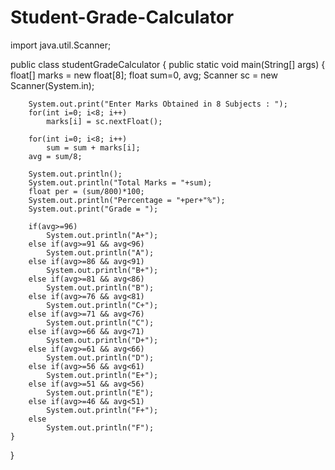 # Student-Grade-Calculator

import java.util.Scanner;

public class studentGradeCalculator {
    public static void main(String[] args) {
        float[] marks = new float[8];
        float sum=0, avg;
        Scanner sc = new Scanner(System.in);

        System.out.print("Enter Marks Obtained in 8 Subjects : ");
        for(int i=0; i<8; i++)
            marks[i] = sc.nextFloat();

        for(int i=0; i<8; i++)
            sum = sum + marks[i];
        avg = sum/8;

        System.out.println();
        System.out.println("Total Marks = "+sum);
        float per = (sum/800)*100;
        System.out.println("Percentage = "+per+"%");
        System.out.print("Grade = ");

        if(avg>=96)
            System.out.println("A+");
        else if(avg>=91 && avg<96)
            System.out.println("A");
        else if(avg>=86 && avg<91)
            System.out.println("B+");
        else if(avg>=81 && avg<86)
            System.out.println("B");
        else if(avg>=76 && avg<81)
            System.out.println("C+");
        else if(avg>=71 && avg<76)
            System.out.println("C");
        else if(avg>=66 && avg<71)
            System.out.println("D+");
        else if(avg>=61 && avg<66)
            System.out.println("D");
        else if(avg>=56 && avg<61)
            System.out.println("E+");
        else if(avg>=51 && avg<56)
            System.out.println("E");
        else if(avg>=46 && avg<51)
            System.out.println("F+");
        else
            System.out.println("F");
    }
}
